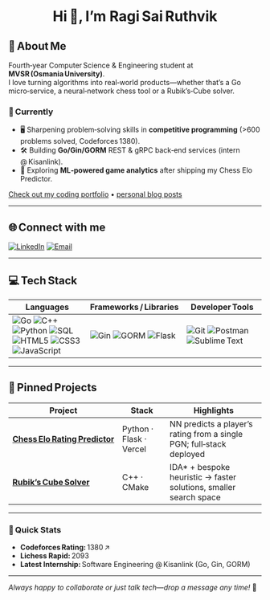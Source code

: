 <h1 align="center">Hi 👋, I’m Ragi Sai Ruthvik</h1>

## 💫 About Me
Fourth‑year Computer Science & Engineering student at **MVSR (Osmania University)**.  
I love turning algorithms into real‑world products—whether that’s a Go micro‑service, a neural‑network chess tool or a Rubik’s‑Cube solver.

### 🚀 Currently
- 🖥️  Sharpening problem‑solving skills in **competitive programming** (>600 problems solved, Codeforces 1380).  
- 🛠️  Building **Go/Gin/GORM** REST & gRPC back‑end services (intern @ Kisanlink).  
- 🤖  Exploring **ML‑powered game analytics** after shipping my Chess Elo Predictor.

[Check out my coding portfolio](https://ruthviksr.github.io/) • [personal blog posts](https://ruthviksr.github.io/#blog)

---

## 🌐 Connect with me
[![LinkedIn](https://img.shields.io/badge/LinkedIn-0077B5?logo=linkedin&logoColor=white)](https://www.linkedin.com/in/ruthviksr/)
[![Email](https://img.shields.io/badge/Email-ruthviksr987%40gmail.com-D14836?logo=gmail&logoColor=white)](mailto:ruthviksr987@gmail.com)

---

## 💻 Tech Stack

| **Languages** | **Frameworks / Libraries** | **Developer Tools** |
|---------------|----------------------------|---------------------|
| ![Go](https://img.shields.io/badge/Go-00ADD8?style=for-the-badge&logo=go&logoColor=white) ![C++](https://img.shields.io/badge/C%2B%2B-00599C?style=for-the-badge&logo=c%2B%2B&logoColor=white) ![Python](https://img.shields.io/badge/Python-3776AB?style=for-the-badge&logo=python&logoColor=white) ![SQL](https://img.shields.io/badge/PostgreSQL-316192?style=for-the-badge&logo=postgresql&logoColor=white) ![HTML5](https://img.shields.io/badge/HTML5-E34F26?style=for-the-badge&logo=html5&logoColor=white) ![CSS3](https://img.shields.io/badge/CSS3-1572B6?style=for-the-badge&logo=css3&logoColor=white) ![JavaScript](https://img.shields.io/badge/JavaScript-F7DF1E?style=for-the-badge&logo=javascript&logoColor=black) | ![Gin](https://img.shields.io/badge/Gin-F2F4F9?style=for-the-badge&logo=go&logoColor=00ADD8) ![GORM](https://img.shields.io/badge/GORM-00ADD8?style=for-the-badge&logo=go&logoColor=white) ![Flask](https://img.shields.io/badge/Flask-000000?style=for-the-badge&logo=flask&logoColor=white) | ![Git](https://img.shields.io/badge/Git-F05033?style=for-the-badge&logo=git&logoColor=white) ![Postman](https://img.shields.io/badge/Postman-FF6C37?style=for-the-badge&logo=postman&logoColor=white) ![Sublime Text](https://img.shields.io/badge/Sublime_Text-FF9800?style=for-the-badge&logo=sublime-text&logoColor=white) |

---

## 📌 Pinned Projects
| Project | Stack | Highlights |
|---------|-------|-----------|
| **[Chess Elo Rating Predictor](https://github.com/RUTHVIKSR/Chess)** | Python · Flask · Vercel | NN predicts a player’s rating from a single PGN; full‑stack deployed |
| **[Rubik’s Cube Solver](https://github.com/RUTHVIKSR/Rubik-s-Cube)** | C++ · CMake | IDA\* + bespoke heuristic → faster solutions, smaller search space |

---

### 🎯 Quick Stats
- **Codeforces Rating:** 1380 ↗︎  
- **Lichess Rapid:** 2093  
- **Latest Internship:** Software Engineering @ Kisanlink (Go, Gin, GORM)

---

*Always happy to collaborate or just talk tech—drop a message any time!* 🚀
